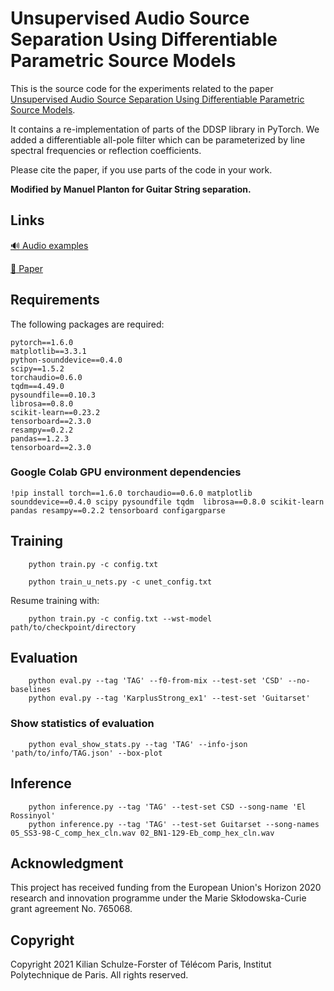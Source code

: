 # Unsupervised Audio Source Separation Using Differentiable Parametric Source Models

This is the source code for the experiments related to the paper [Unsupervised Audio Source Separation Using Differentiable Parametric Source Models](https://arxiv.org/abs/2201.09592).  

It contains a re-implementation of parts of the DDSP library in PyTorch. We added a differentiable all-pole filter which can be parameterized by line spectral frequencies or reflection coefficients. 

Please cite the paper, if you use parts of the code in your work.

**Modified by Manuel Planton for Guitar String separation.**


## Links
[:loud_sound: Audio examples](https://schufo.github.io/umss/)

[:page_facing_up: Paper](https://arxiv.org/abs/2201.09592)


## Requirements

The following packages are required:

    pytorch==1.6.0
    matplotlib==3.3.1
    python-sounddevice==0.4.0
    scipy==1.5.2
    torchaudio=0.6.0
    tqdm==4.49.0
    pysoundfile==0.10.3
    librosa==0.8.0
    scikit-learn==0.23.2
    tensorboard==2.3.0
    resampy==0.2.2
    pandas==1.2.3
    tensorboard==2.3.0


### Google Colab GPU environment dependencies

`!pip install torch==1.6.0 torchaudio==0.6.0 matplotlib sounddevice==0.4.0 scipy pysoundfile tqdm 
librosa==0.8.0 scikit-learn pandas resampy==0.2.2 tensorboard configargparse`


## Training

        python train.py -c config.txt
    
        python train_u_nets.py -c unet_config.txt

Resume training with:

        python train.py -c config.txt --wst-model path/to/checkpoint/directory

## Evaluation

        python eval.py --tag 'TAG' --f0-from-mix --test-set 'CSD' --no-baselines
        python eval.py --tag 'KarplusStrong_ex1' --test-set 'Guitarset'

### Show statistics of evaluation
        python eval_show_stats.py --tag 'TAG' --info-json 'path/to/info/TAG.json' --box-plot

## Inference

        python inference.py --tag 'TAG' --test-set CSD --song-name 'El Rossinyol'
        python inference.py --tag 'TAG' --test-set Guitarset --song-names 05_SS3-98-C_comp_hex_cln.wav 02_BN1-129-Eb_comp_hex_cln.wav

## Acknowledgment

This project has received funding from the European Union's Horizon 2020 research and innovation programme under the Marie Skłodowska-Curie grant agreement No. 765068.

## Copyright

Copyright 2021 Kilian Schulze-Forster of Télécom Paris, Institut Polytechnique de Paris.
All rights reserved.
